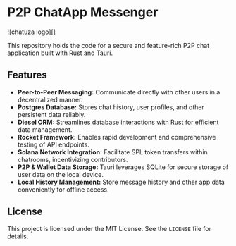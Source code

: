 # P2P ChatApp Messenger 

![chatuza logo][]

This repository holds the code for a secure and feature-rich P2P chat application built with Rust and Tauri.

## Features

- **Peer-to-Peer Messaging:** Communicate directly with other users in a decentralized manner.
- **Postgres Database:** Stores chat history, user profiles, and other persistent data reliably.
- **Diesel ORM:** Streamlines database interactions with Rust for efficient data management.
- **Rocket Framework:** Enables rapid development and comprehensive testing of API endpoints.
- **Solana Network Integration:** Facilitate SPL token transfers within chatrooms, incentivizing contributors.
- **P2P & Wallet Data Storage:** Tauri leverages SQLite for secure storage of user data on the local device.
- **Local History Management:** Store message history and other app data conveniently for offline access.

## License

This project is licensed under the MIT License. See the `LICENSE` file for details.
